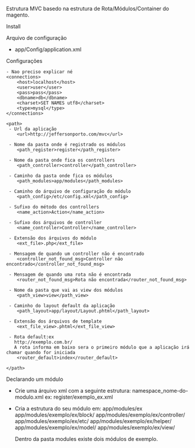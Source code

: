 Estrutura MVC basedo na estrutura de Rota/Módulos/Container do magento.

Install

Arquivo de configuração
 - app/Config/application.xml

Configurações

 <config>

    - Nao preciso explicar né
	<connections>
		<host>localhost</host>
		<user>user</user>
		<pass>pass</pass>
		<dbname>db</dbname>
		<charset>SET NAMES utf8</charset>
		<type>mysql</type>
	</connections>

	<path>
	 - Url da aplicação
		<url>http://jeffersonporto.com/mvc</url>

	 - Nome da pasta onde é registrado os módulos
		<path_register>register</path_register>

	 - Nome da pasta onde fica os controllers
		<path_controller>controller</path_controller>

	 - Caminho da pasta onde fica os módulos
		<path_modules>app/modules</path_modules>

	 - Caminho do árquivo de configuração do módulo
		<path_config>/etc/config.xml</path_config>

	 - Sufixo do método dos controllers
		<name_action>Action</name_action>

	 - Sufixo dos árquivos de controller
		<name_controller>Controller</name_controller>

	 - Extensão dos árquivos do módulo
		<ext_file>.php</ext_file>

	 - Mensagem de quando um controller não é encontrado
		<controller_not_found_msg>Controller não encontrado</controller_not_found_msg>

	 - Mensagem de quando uma rota não é encontrada
		<router_not_found_msg>Rota não encontrada</router_not_found_msg>

	 - Nome da pasta que vai as view dos módulos
		<path_view>view</path_view>

	 - Caminho do layout default da aplicação
		<path_layout>app/layout/Layout.phtml</path_layout>

     - Extensão dos árquivos de template
		<ext_file_view>.phtml</ext_file_view>

	 - Rota default:ex
	   http://exemplo.com.br/
	   A rota informa em baixo sera o primeiro módulo que a aplicação irá chamar quando for iniciada
		<router_default>index</router_default>

	</path>

</config>

Declarando um módulo

  - Crie uma árquivo xml com a seguinte estrutura: namespace_nome-do-modulo.xml
    ex: register/exemplo_ex.xml

  - Cria a estrutura do seu módulo em:
     app/modules/ex
      	app/modules/exemplo/ex/block/
      	app/modules/exemplo/ex/controller/
      	app/modules/exemplo/ex/etc/
      	app/modules/exemplo/ex/helper/
      	app/modules/exemplo/ex/model/
      	app/modules/exemplo/ex/view/

    Dentro da pasta modules existe dois módulos de exemplo.
































